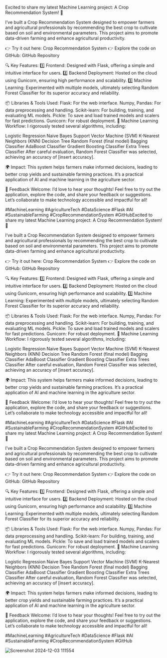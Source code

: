 Excited to share my latest Machine Learning project: A Crop Recommendation System! 🌾

I’ve built a Crop Recommendation System designed to empower farmers and agricultural professionals by recommending the best crop to cultivate based on soil and environmental parameters. This project aims to promote data-driven farming and enhance agricultural productivity.

👉 Try it out here: Crop Recommendation System
👉 Explore the code on GitHub: GitHub Repository

🔍 Key Features:
1️⃣ Frontend: Designed with Flask, offering a simple and intuitive interface for users.
2️⃣ Backend Deployment: Hosted on the cloud using Gunicorn, ensuring high performance and scalability.
3️⃣ Machine Learning: Experimented with multiple models, ultimately selecting Random Forest Classifier for its superior accuracy and reliability.

📦 Libraries & Tools Used:
Flask: For the web interface.
Numpy, Pandas: For data preprocessing and handling.
Scikit-learn: For building, training, and evaluating ML models.
Pickle: To save and load trained models and scalers for fast predictions.
Gunicorn: For robust deployment.
🤖 Machine Learning Workflow:
I rigorously tested several algorithms, including:

Logistic Regression
Naive Bayes
Support Vector Machine (SVM)
K-Nearest Neighbors (KNN)
Decision Tree
Random Forest (final model)
Bagging Classifier
AdaBoost Classifier
Gradient Boosting Classifier
Extra Trees Classifier
After careful evaluation, Random Forest Classifier was selected, achieving an accuracy of [insert accuracy].

🌍 Impact:
This system helps farmers make informed decisions, leading to better crop yields and sustainable farming practices. It’s a practical application of AI and machine learning in the agriculture sector.

💬 Feedback Welcome:
I’d love to hear your thoughts! Feel free to try out the application, explore the code, and share your feedback or suggestions. Let’s collaborate to make technology accessible and impactful for all!

#MachineLearning #AgricultureTech #DataScience #Flask #AI #SustainableFarming #CropRecommendationSystem #GitHubExcited to share my latest Machine Learning project: A Crop Recommendation System! 🌾

I’ve built a Crop Recommendation System designed to empower farmers and agricultural professionals by recommending the best crop to cultivate based on soil and environmental parameters. This project aims to promote data-driven farming and enhance agricultural productivity.

👉 Try it out here: Crop Recommendation System
👉 Explore the code on GitHub: GitHub Repository

🔍 Key Features:
1️⃣ Frontend: Designed with Flask, offering a simple and intuitive interface for users.
2️⃣ Backend Deployment: Hosted on the cloud using Gunicorn, ensuring high performance and scalability.
3️⃣ Machine Learning: Experimented with multiple models, ultimately selecting Random Forest Classifier for its superior accuracy and reliability.

📦 Libraries & Tools Used:
Flask: For the web interface.
Numpy, Pandas: For data preprocessing and handling.
Scikit-learn: For building, training, and evaluating ML models.
Pickle: To save and load trained models and scalers for fast predictions.
Gunicorn: For robust deployment.
🤖 Machine Learning Workflow:
I rigorously tested several algorithms, including:

Logistic Regression
Naive Bayes
Support Vector Machine (SVM)
K-Nearest Neighbors (KNN)
Decision Tree
Random Forest (final model)
Bagging Classifier
AdaBoost Classifier
Gradient Boosting Classifier
Extra Trees Classifier
After careful evaluation, Random Forest Classifier was selected, achieving an accuracy of [insert accuracy].

🌍 Impact:
This system helps farmers make informed decisions, leading to better crop yields and sustainable farming practices. It’s a practical application of AI and machine learning in the agriculture sector.

💬 Feedback Welcome:
I’d love to hear your thoughts! Feel free to try out the application, explore the code, and share your feedback or suggestions. Let’s collaborate to make technology accessible and impactful for all!

#MachineLearning #AgricultureTech #DataScience #Flask #AI #SustainableFarming #CropRecommendationSystem #GitHubExcited to share my latest Machine Learning project: A Crop Recommendation System! 🌾

I’ve built a Crop Recommendation System designed to empower farmers and agricultural professionals by recommending the best crop to cultivate based on soil and environmental parameters. This project aims to promote data-driven farming and enhance agricultural productivity.

👉 Try it out here: Crop Recommendation System
👉 Explore the code on GitHub: GitHub Repository

🔍 Key Features:
1️⃣ Frontend: Designed with Flask, offering a simple and intuitive interface for users.
2️⃣ Backend Deployment: Hosted on the cloud using Gunicorn, ensuring high performance and scalability.
3️⃣ Machine Learning: Experimented with multiple models, ultimately selecting Random Forest Classifier for its superior accuracy and reliability.

📦 Libraries & Tools Used:
Flask: For the web interface.
Numpy, Pandas: For data preprocessing and handling.
Scikit-learn: For building, training, and evaluating ML models.
Pickle: To save and load trained models and scalers for fast predictions.
Gunicorn: For robust deployment.
🤖 Machine Learning Workflow:
I rigorously tested several algorithms, including:

Logistic Regression
Naive Bayes
Support Vector Machine (SVM)
K-Nearest Neighbors (KNN)
Decision Tree
Random Forest (final model)
Bagging Classifier
AdaBoost Classifier
Gradient Boosting Classifier
Extra Trees Classifier
After careful evaluation, Random Forest Classifier was selected, achieving an accuracy of [insert accuracy].

🌍 Impact:
This system helps farmers make informed decisions, leading to better crop yields and sustainable farming practices. It’s a practical application of AI and machine learning in the agriculture sector.

💬 Feedback Welcome:
I’d love to hear your thoughts! Feel free to try out the application, explore the code, and share your feedback or suggestions. Let’s collaborate to make technology accessible and impactful for all!

#MachineLearning #AgricultureTech #DataScience #Flask #AI #SustainableFarming #CropRecommendationSystem #GitHub

![Screenshot 2024-12-03 111554](https://github.com/user-attachments/assets/f1ddd7fc-5956-4160-9f06-52ca566fc55f)

